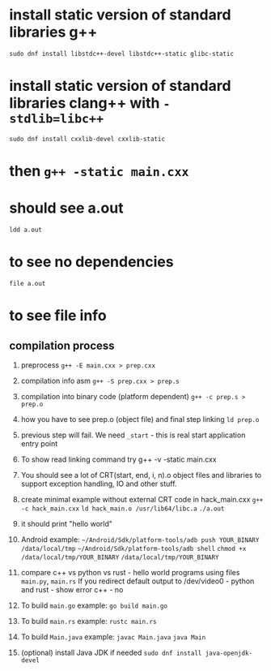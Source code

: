 # install static version of standard libraries g++
`sudo dnf install libstdc++-devel libstdc++-static glibc-static`
# install static version of standard libraries clang++ with `-stdlib=libc++`
`sudo dnf install cxxlib-devel cxxlib-static`
# then `g++ -static main.cxx`
# should see a.out
`ldd a.out`
# to see no dependencies
`file a.out`
# to see file info

## compilation process

1. preprocess
`g++ -E main.cxx > prep.cxx`
2. compilation info asm
`g++ -S prep.cxx > prep.s`
3. compilation into binary code (platform dependent)
`g++ -c prep.s > prep.o`
4. how you have to see prep.o (object file) and final step linking
`ld prep.o`
5. previous step will fail. We need `_start` - this is real start application entry point
6. To show read linking command try
g++ -v -static main.cxx
7. You should see a lot of CRT(start, end, i, n).o object files and libraries to support exception
handling, IO and other stuff.
8. create minimal example without external CRT code in hack_main.cxx
`g++ -c hack_main.cxx`
`ld hack_main.o /usr/lib64/libc.a`
`./a.out`
9. it should print "hello world"
10. Android example:
`~/Android/Sdk/platform-tools/adb push YOUR_BINARY /data/local/tmp`
`~/Android/Sdk/platform-tools/adb shell`
`chmod +x /data/local/tmp/YOUR_BINARY`
`/data/local/tmp/YOUR_BINARY`
11. compare c++ vs python vs rust - hello world programs using files `main.py`, `main.rs`
If you redirect default output to /dev/video0 - python and rust - show error c++ - no

12. To build `main.go` example:
```go build main.go```
13. To build `main.rs` example:
```rustc main.rs```
14. To build `Main.java` example:
```javac Main.java```
```java Main```
15. (optional) install Java JDK if needed 
```sudo dnf install java-openjdk-devel```
